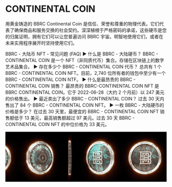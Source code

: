 # CONTINENTAL COIN

用黄金铸造的 BBRC Continental Coin 是信任、荣誉和尊重的物理代表。它们代表了确保商品和服务交换的社会契约。深深植根于严格密码的承诺，这些硬币是您的归属证明，拥有它们可以让您普遍访问 BBRC 宇宙。明智地使用它们，或者在未来实用程序展开时坚持使用它们。

BBRC - 大陆币 NFT - 常见问题 (FAQ)
▶ 什么是 BBRC - 大陆硬币？
BBRC - CONTINENTAL COIN 是一个 NFT（非同质代币）集合。存储在区块链上的数字艺术品集合。
▶ 存在多少个 BBRC - CONTINENTAL COIN 代币？
总共有 1 个 BBRC - CONTINENTAL COIN NFT。目前，2,740 位所有者的钱包中至少有一个 BBRC - CONTINENTAL COIN NTF。
▶ 什么是最昂贵的 BBRC - CONTINENTAL COIN 销售？
最昂贵的 BBRC-CONTINENTAL COIN NFT 是 BBRC CONTINENTAL COIN。它于 2022-06-28（大约 2 个月前）以 247 美元的价格售出。
▶ 最近卖出了多少 BBRC - CONTINENTAL COIN？
过去 30 天内售出了 84 个 BBRC - CONTINENTAL COIN NFT。
▶ 一枚 BBRC - 大陆硬币的价格是多少？
在过去 30 天里，最便宜的 BBRC - CONTINENTAL COIN NFT 销售额低于 13 美元，最高销售额超过 97 美元。过去 30 天 BBRC - CONTINENTAL COIN NFT 的中位价格为 33 美元。

![nft](微信截图_20220825165201.png)
